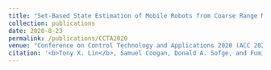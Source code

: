```yaml
---
title: "Set-Based State Estimation of Mobile Robots from Coarse Range Measurements"
collection: publications
date: 2020-8-23
permalink: /publications/CCTA2020
venue: "Conference on Control Technology and Applications 2020 (ACC 2020)"
citation: '<b>Tony X. Lin</b>, Samuel Coogan, Donald A. Sofge, and Fumin Zhang. <i>2020 Conference on Control Technology and Applications (CCTA).</i>'
---
```

